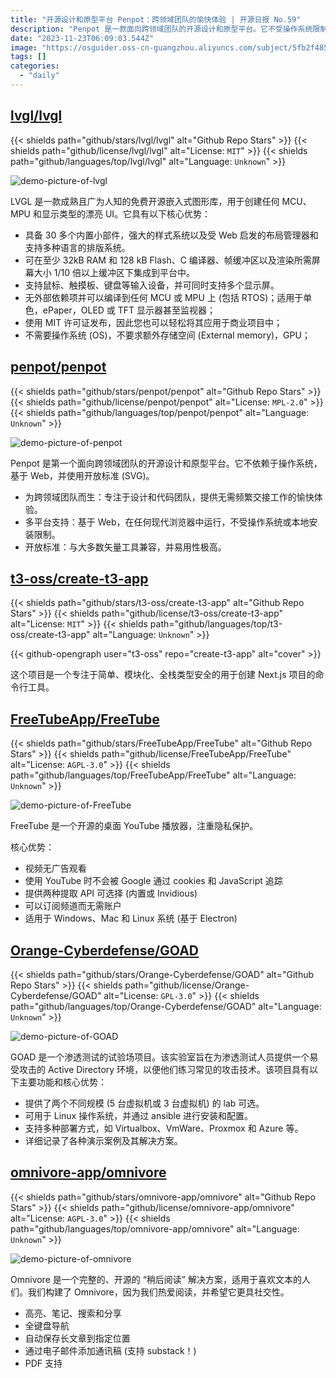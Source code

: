 ```yaml
---
title: "开源设计和原型平台 Penpot：跨领域团队的愉快体验 | 开源日报 No.59"
description: "Penpot 是一款面向跨领域团队的开源设计和原型平台。它不受操作系统限制，基于 Web 和开放标准 (SVG)。Penpot 专注于设计和代码团队，提供愉快的工作体验，无需频繁的工作交接。"
date: "2023-11-23T06:09:03.544Z"
image: "https://osguider.oss-cn-guangzhou.aliyuncs.com/subject/5fb2f485216629f615ffff04a1d02d0b.png"
tags: []
categories:
  - "daily"
---
```


## [lvgl/lvgl](https://github.com/lvgl/lvgl)

{{< shields path="github/stars/lvgl/lvgl" alt="Github Repo Stars" >}} {{< shields path="github/license/lvgl/lvgl" alt="License: `MIT`" >}} {{< shields path="github/languages/top/lvgl/lvgl" alt="Language: `Unknown`" >}}

![demo-picture-of-lvgl](https://osguider.oss-cn-guangzhou.aliyuncs.com/subject/835a45bb3472cca3b2e5197c22e728cc.gif)

LVGL 是一款成熟且广为人知的免费开源嵌入式图形库，用于创建任何 MCU、MPU 和显示类型的漂亮 UI。它具有以下核心优势：

- 具备 30 多个内置小部件，强大的样式系统以及受 Web 启发的布局管理器和支持多种语言的排版系统。
- 可在至少 32kB RAM 和 128 kB Flash、C 编译器、帧缓冲区以及渲染所需屏幕大小 1/10 倍以上缓冲区下集成到平台中。
- 支持鼠标、触摸板、键盘等输入设备，并可同时支持多个显示屏。
- 无外部依赖项并可以编译到任何 MCU 或 MPU 上 (包括 RTOS)；适用于单色，ePaper，OLED 或 TFT 显示器甚至监视器；
- 使用 MIT 许可证发布，因此您也可以轻松将其应用于商业项目中；
- 不需要操作系统 (OS)，不要求额外存储空间 (External memory)，GPU；
  
## [penpot/penpot](https://github.com/penpot/penpot)

{{< shields path="github/stars/penpot/penpot" alt="Github Repo Stars" >}} {{< shields path="github/license/penpot/penpot" alt="License: `MPL-2.0`" >}} {{< shields path="github/languages/top/penpot/penpot" alt="Language: `Unknown`" >}}

![demo-picture-of-penpot](https://osguider.oss-cn-guangzhou.aliyuncs.com/subject/bc392b23ac86ddbc8ec8847a1f4a1862.gif)

Penpot 是第一个面向跨领域团队的开源设计和原型平台。它不依赖于操作系统，基于 Web，并使用开放标准 (SVG)。

- 为跨领域团队而生：专注于设计和代码团队，提供无需频繁交接工作的愉快体验。
- 多平台支持：基于 Web，在任何现代浏览器中运行，不受操作系统或本地安装限制。
- 开放标准：与大多数矢量工具兼容，并易用性极高。
  
## [t3-oss/create-t3-app](https://github.com/t3-oss/create-t3-app)

{{< shields path="github/stars/t3-oss/create-t3-app" alt="Github Repo Stars" >}} {{< shields path="github/license/t3-oss/create-t3-app" alt="License: `MIT`" >}} {{< shields path="github/languages/top/t3-oss/create-t3-app" alt="Language: `Unknown`" >}}

{{< github-opengraph user="t3-oss" repo="create-t3-app" alt="cover" >}}

这个项目是一个专注于简单、模块化、全栈类型安全的用于创建 Next.js 项目的命令行工具。
  
## [FreeTubeApp/FreeTube](https://github.com/FreeTubeApp/FreeTube)

{{< shields path="github/stars/FreeTubeApp/FreeTube" alt="Github Repo Stars" >}} {{< shields path="github/license/FreeTubeApp/FreeTube" alt="License: `AGPL-3.0`" >}} {{< shields path="github/languages/top/FreeTubeApp/FreeTube" alt="Language: `Unknown`" >}}

![demo-picture-of-FreeTube](https://picgo-daily.oss-cn-guangzhou.aliyuncs.com/picgo-daily/2023/1a1b86525642f727c4082b2b1d72d36f.png)

FreeTube 是一个开源的桌面 YouTube 播放器，注重隐私保护。

核心优势：

- 视频无广告观看
- 使用 YouTube 时不会被 Google 通过 cookies 和 JavaScript 追踪
- 提供两种提取 API 可选择 (内置或 Invidious)
- 可以订阅频道而无需账户
- 适用于 Windows、Mac 和 Linux 系统 (基于 Electron)
  
## [Orange-Cyberdefense/GOAD](https://github.com/Orange-Cyberdefense/GOAD)

{{< shields path="github/stars/Orange-Cyberdefense/GOAD" alt="Github Repo Stars" >}} {{< shields path="github/license/Orange-Cyberdefense/GOAD" alt="License: `GPL-3.0`" >}} {{< shields path="github/languages/top/Orange-Cyberdefense/GOAD" alt="Language: `Unknown`" >}}

![demo-picture-of-GOAD](https://picgo-daily.oss-cn-guangzhou.aliyuncs.com/picgo-daily/2023/8a5f03c7ab5dce088944755529ec0ca2.png)

GOAD 是一个渗透测试的试验场项目。该实验室旨在为渗透测试人员提供一个易受攻击的 Active Directory 环境，以便他们练习常见的攻击技术。该项目具有以下主要功能和核心优势：

- 提供了两个不同规模 (5 台虚拟机或 3 台虚拟机) 的 lab 可选。
- 可用于 Linux 操作系统，并通过 ansible 进行安装和配置。
- 支持多种部署方式，如 Virtualbox、VmWare、Proxmox 和 Azure 等。
- 详细记录了各种演示案例及其解决方案。
  
## [omnivore-app/omnivore](https://github.com/omnivore-app/omnivore)

{{< shields path="github/stars/omnivore-app/omnivore" alt="Github Repo Stars" >}} {{< shields path="github/license/omnivore-app/omnivore" alt="License: `AGPL-3.0`" >}} {{< shields path="github/languages/top/omnivore-app/omnivore" alt="Language: `Unknown`" >}}

![demo-picture-of-omnivore](https://picgo-daily.oss-cn-guangzhou.aliyuncs.com/picgo-daily/2023/c4caeca000158cb8559551df10747a82.png)

Omnivore 是一个完整的、开源的 “稍后阅读” 解决方案，适用于喜欢文本的人们。我们构建了 Omnivore，因为我们热爱阅读，并希望它更具社交性。

- 高亮、笔记、搜索和分享
- 全键盘导航
- 自动保存长文章到指定位置
- 通过电子邮件添加通讯稿 (支持 substack！)
- PDF 支持
  